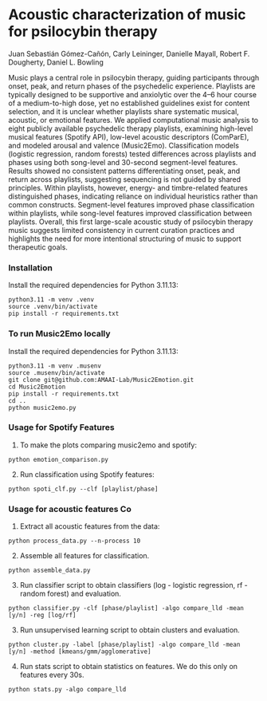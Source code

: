 # Acoustic characterization of music for psilocybin therapy
Juan Sebastián Gómez-Cañón, Carly Leininger, Danielle Mayall, Robert F. Dougherty, Daniel L. Bowling

Music plays a central role in psilocybin therapy, guiding participants through onset, peak, and return phases of the psychedelic experience. Playlists are typically designed to be supportive and anxiolytic over the 4–6 hour course of a medium-to-high dose, yet no established guidelines exist for content selection, and it is unclear whether playlists share systematic musical, acoustic, or emotional features. We applied computational music analysis to eight publicly available psychedelic therapy playlists, examining high-level musical features (Spotify API), low-level acoustic descriptors (ComParE), and modeled arousal and valence (Music2Emo). Classification models (logistic regression, random forests) tested differences across playlists and phases using both song-level and 30-second segment-level features. Results showed no consistent patterns differentiating onset, peak, and return across playlists, suggesting sequencing is not guided by shared principles. Within playlists, however, energy- and timbre-related features distinguished phases, indicating reliance on individual heuristics rather than common constructs. Segment-level features improved phase classification within playlists, while song-level features improved classification between playlists. Overall, this first large-scale acoustic study of psilocybin therapy music suggests limited consistency in current curation practices and highlights the need for more intentional structuring of music to support therapeutic goals.

### Installation 
Install the required dependencies for Python 3.11.13:
```
python3.11 -m venv .venv
source .venv/bin/activate
pip install -r requirements.txt
```

### To run Music2Emo locally
Install the required dependencies for Python 3.11.13:
```
python3.11 -m venv .musenv
source .musenv/bin/activate
git clone git@github.com:AMAAI-Lab/Music2Emotion.git
cd Music2Emotion
pip install -r requirements.txt
cd ..
python music2emo.py
```

### Usage for Spotify Features
1. To make the plots comparing music2emo and spotify:
```
python emotion_comparison.py
```

2. Run classification using Spotify features:
```
python spoti_clf.py --clf [playlist/phase]
```

### Usage for acoustic features Co

1. Extract all acoustic features from the data:
```
python process_data.py --n-process 10
```

2. Assemble all features for classification.
```
python assemble_data.py
```

3. Run classifier script to obtain classifiers (log - logistic regression, rf - random forest) and evaluation. 
```
python classifier.py -clf [phase/playlist] -algo compare_lld -mean [y/n] -reg [log/rf]
```

3. Run unsupervised learning script to obtain clusters and evaluation. 
```
python cluster.py -label [phase/playlist] -algo compare_lld -mean [y/n] -method [kmeans/gmm/agglomerative]
```

4. Run stats script to obtain statistics on features. We do this only on features every 30s.
```
python stats.py -algo compare_lld
```






